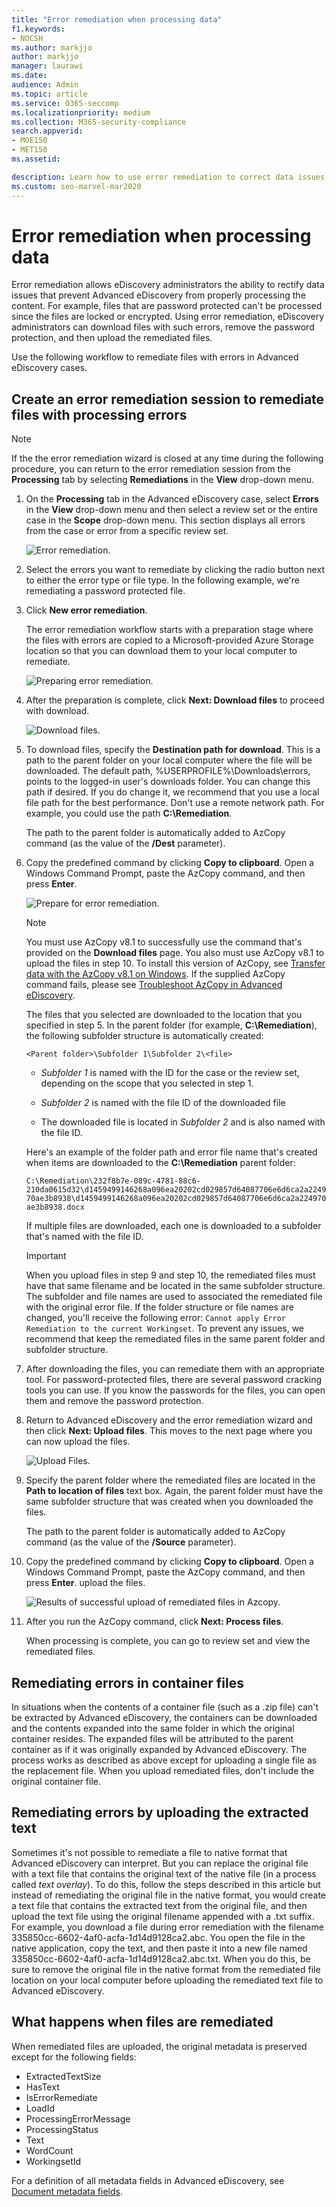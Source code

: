 ```yaml
---
title: "Error remediation when processing data"
f1.keywords:
- NOCSH
ms.author: markjjo
author: markjjo
manager: laurawi
ms.date:
audience: Admin
ms.topic: article
ms.service: O365-seccomp
ms.localizationpriority: medium
ms.collection: M365-security-compliance
search.appverid:
- MOE150
- MET150
ms.assetid:

description: Learn how to use error remediation to correct data issues in Advanced eDiscovery that might prevent proper processing of content.
ms.custom: seo-marvel-mar2020
---
```


# Error remediation when processing data

Error remediation allows eDiscovery administrators the ability to rectify data issues that prevent Advanced eDiscovery from properly processing the content. For example, files that are password protected can't be processed since the files are locked or encrypted. Using error remediation, eDiscovery administrators can download files with such errors, remove the password protection, and then upload the remediated files.

Use the following workflow to remediate files with errors in Advanced eDiscovery cases.

## Create an error remediation session to remediate files with processing errors

> [!NOTE]
> If the the error remediation wizard is closed at any time during the following procedure, you can return to the error remediation session from the **Processing** tab by selecting **Remediations** in the **View** drop-down menu.

1. On the **Processing** tab in the Advanced eDiscovery case, select **Errors** in the **View** drop-down menu and then select a review set or the entire case in the **Scope** drop-down menu. This section displays all errors from the case or error from a specific review set.

   ![Error remediation.](../media/8c2faf1a-834b-44fc-b418-6a18aed8b81a.png)

2. Select the errors you want to remediate by clicking the radio button next to either the error type or file type.  In the following example, we're remediating a password protected file.

3. Click **New error remediation**.

    The error remediation workflow starts with a preparation stage where the files with errors are copied to a Microsoft-provided Azure Storage location so that you can download them to your local computer to remediate.

    ![Preparing error remediation.](../media/390572ec-7012-47c4-a6b6-4cbb5649e8a8.png)

4. After the preparation is complete, click **Next: Download files** to proceed with download.

    ![Download files.](../media/6ac04b09-8e13-414a-9e24-7c75ba586363.png)

5. To download files, specify the **Destination path for download**. This is a path to the parent folder on your local computer where the file will be downloaded.  The default path, %USERPROFILE%\Downloads\errors, points to the logged-in user's downloads folder. You can change this path if desired. If you do change it, we recommend that you use a local file path for the best performance. Don't use a remote network path. For example, you could use the path **C:\Remediation**.

   The path to the parent folder is automatically added to AzCopy command (as the value of the **/Dest** parameter).

6. Copy the predefined command by clicking **Copy to clipboard**. Open a Windows Command Prompt, paste the AzCopy command, and then press **Enter**.

    ![Prepare for error remediation.](../media/f364ab4d-31c5-4375-b69f-650f694a2f69.png)

    > [!NOTE]
    > You must use AzCopy v8.1 to successfully use the command that's provided on the **Download files** page. You also must use AzCopy v8.1 to upload the files in step 10. To install this version of AzCopy, see [Transfer data with the AzCopy v8.1 on Windows](/previous-versions/azure/storage/storage-use-azcopy). If the supplied AzCopy command fails, please see [Troubleshoot AzCopy in Advanced eDiscovery](troubleshooting-azcopy.md).

    The files that you selected are downloaded to the location that you specified in step 5. In the parent folder (for example, **C:\Remediation**), the following subfolder structure is automatically created:

    `<Parent folder>\Subfolder 1\Subfolder 2\<file>`

    - *Subfolder 1* is named with the ID for the case or the review set, depending on the scope that you selected in step 1.

    - *Subfolder 2* is named with the file ID of the downloaded file

    - The downloaded file is located in *Subfolder 2* and is also named with the file ID.

    Here's an example of the folder path and error file name that's created when items are downloaded to the **C:\Remediation** parent folder:

    `C:\Remediation\232f8b7e-089c-4781-88c6-210da0615d32\d1459499146268a096ea20202cd029857d64087706e6d6ca2a224970ae3b8938\d1459499146268a096ea20202cd029857d64087706e6d6ca2a224970ae3b8938.docx`

    If multiple files are downloaded, each one is downloaded to a subfolder that's named with the file ID.

    > [!IMPORTANT]
    > When you upload files in step 9 and step 10, the remediated files must have that same filename and be located in the same subfolder structure. The subfolder and file names are used to associated the remediated file with the original error file. If the folder structure or file names are changed, you'll receive the following error: `Cannot apply Error Remediation to the current Workingset`. To prevent any issues, we recommend that keep the remediated files in the same parent folder and subfolder structure.

7. After downloading the files, you can remediate them with an appropriate tool. For password-protected files, there are several password cracking tools you can use. If you know the passwords for the files, you can open them and remove the password protection.

8. Return to Advanced eDiscovery and the error remediation wizard and then click **Next: Upload files**.  This moves to the next page where you can now upload the files.

    ![Upload Files.](../media/af3d8617-1bab-4ecd-8de0-22e53acba240.png)

9. Specify the parent folder where the remediated files are located in the **Path to location of files** text box. Again, the parent folder must have the same subfolder structure that was created when you downloaded the files.

    The path to the parent folder is automatically added to AzCopy command (as the value of the **/Source** parameter).

10. Copy the predefined command by clicking **Copy to clipboard**. Open a Windows Command Prompt, paste the AzCopy command, and then press **Enter**. upload the files.

    ![Results of successful upload of remediated files in Azcopy.](../media/ff2ff691-629f-4065-9b37-5333f937daf6.png)

11. After you run the AzCopy command, click **Next: Process files**.

    When processing is complete, you can go to review set and view the remediated files.

## Remediating errors in container files

In situations when the contents of a container file (such as a .zip file) can't be extracted by Advanced eDiscovery, the containers can be downloaded and the contents expanded into the same folder in which the original container resides. The expanded files will be attributed to the parent container as if it was originally expanded by Advanced eDiscovery. The process works as described as above except for uploading a single file as the replacement file.  When you upload remediated files, don't include the original container file.

## Remediating errors by uploading the extracted text

Sometimes it's not possible to remediate a file to native format that Advanced eDiscovery can interpret. But you can replace the original file with a text file that contains the original text of the native file (in a process called *text overlay*). To do this, follow the steps described in this article but instead of remediating the original file in the native format, you would create a text file that contains the extracted text from the original file, and then upload the text file using the original filename appended with a .txt suffix. For example, you download a file during error remediation with the filename 335850cc-6602-4af0-acfa-1d14d9128ca2.abc. You open the file in the native application, copy the text, and then paste it into a new file named 335850cc-6602-4af0-acfa-1d14d9128ca2.abc.txt. When you do this, be sure to remove the original file in the native format from the remediated file location on your local computer before uploading the remediated text file to Advanced eDiscovery.

## What happens when files are remediated

When remediated files are uploaded, the original metadata is preserved except for the following fields:

- ExtractedTextSize
- HasText
- IsErrorRemediate
- LoadId
- ProcessingErrorMessage
- ProcessingStatus
- Text
- WordCount
- WorkingsetId

For a definition of all metadata fields in Advanced eDiscovery, see [Document metadata fields](document-metadata-fields-in-advanced-ediscovery.md).